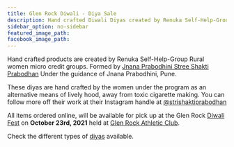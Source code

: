 ```yaml
---
title: Glen Rock Diwali - Diya Sale
description: Hand crafted Diwali Diyas created by Renuka Self-Help-Group Rural women micro credit NGO. These diyas are hand crafted by the women under the program as an alternative means of lively hood, away from toxic cigarette making.
sidebar_option: no-sidebar
featured_image_path:
facebook_image_path:
---
```


Hand crafted products are created by Renuka Self-Help-Group Rural women micro credit groups. Formed by [Jnana Prabodhini Stree Shakti Prabodhan](https://www.jnanaprabodhinifoundation.org/self-help-groups) Under the guidance of Jnana Prabodhini, Pune.

These diyas are hand crafted by the women under the program as an alternative means of lively hood, away from toxic cigarette making. You can follow more off their work at their Instagram handle at [@strishaktiprabodhan](https://www.instagram.com/strishaktiprabodhan/)

All items ordered online, will be available for pick up at the Glen Rock [Diwali Fest](https://fb.me/e/235YJKQIP) on **October 23rd, 2021** held at [Glen Rock Athletic Club](https://goo.gl/maps/MzM6FFK5q2sWjqn18).

Check the different types of [diyas](/products) available.
